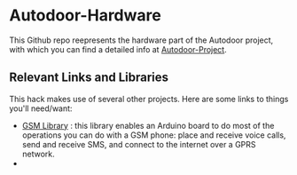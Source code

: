 # Autodoor-Hardware

This Github repo reepresents the hardware part of the Autodoor project, with which you can find a detailed info at [Autodoor-Project](https://github.com/mwclemy/Autodoor-Project).
## Relevant Links and Libraries
This hack makes use of several other projects. Here are some links to things you'll need/want:
* [GSM Library](https://www.arduino.cc/en/Reference/GSM) : this library enables an Arduino board to do most of the operations you can do with a GSM phone: place and receive voice calls, send and receive SMS, and connect to the internet over a GPRS network.
* 
